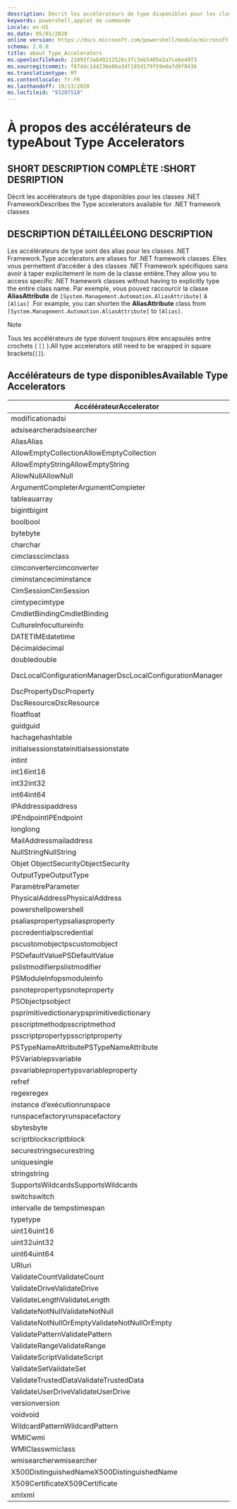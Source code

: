 ```yaml
---
description: Décrit les accélérateurs de type disponibles pour les classes .NET Framework
keywords: powershell,applet de commande
Locale: en-US
ms.date: 05/01/2020
online version: https://docs.microsoft.com/powershell/module/microsoft.powershell.core/about/about_type_accelerators?view=powershell-5.1&WT.mc_id=ps-gethelp
schema: 2.0.0
title: about_Type_Accelerators
ms.openlocfilehash: 21093f3a649212526c3fc3eb5405e2a7ce6e49f3
ms.sourcegitcommit: f874dc1d4236e06a3df195d179f59e0a7d9f8436
ms.translationtype: MT
ms.contentlocale: fr-FR
ms.lasthandoff: 10/13/2020
ms.locfileid: "93207518"
---
```

# <a name="about-type-accelerators"></a><span data-ttu-id="a2352-104">À propos des accélérateurs de type</span><span class="sxs-lookup"><span data-stu-id="a2352-104">About Type Accelerators</span></span>

## <a name="short-desription"></a><span data-ttu-id="a2352-105">SHORT DESCRIPTION COMPLÈTE :</span><span class="sxs-lookup"><span data-stu-id="a2352-105">SHORT DESRIPTION</span></span>
<span data-ttu-id="a2352-106">Décrit les accélérateurs de type disponibles pour les classes .NET Framework</span><span class="sxs-lookup"><span data-stu-id="a2352-106">Describes the Type accelerators available for .NET framework classes</span></span>

## <a name="long-description"></a><span data-ttu-id="a2352-107">DESCRIPTION DÉTAILLÉE</span><span class="sxs-lookup"><span data-stu-id="a2352-107">LONG DESCRIPTION</span></span>

<span data-ttu-id="a2352-108">Les accélérateurs de type sont des alias pour les classes .NET Framework.</span><span class="sxs-lookup"><span data-stu-id="a2352-108">Type accelerators are aliases for .NET framework classes.</span></span> <span data-ttu-id="a2352-109">Elles vous permettent d’accéder à des classes .NET Framework spécifiques sans avoir à taper explicitement le nom de la classe entière.</span><span class="sxs-lookup"><span data-stu-id="a2352-109">They allow you to access specific .NET framework classes without having to explicitly type the entire class name.</span></span> <span data-ttu-id="a2352-110">Par exemple, vous pouvez raccourcir la classe **AliasAttribute** de `[System.Management.Automation.AliasAttribute]` à `[Alias]` .</span><span class="sxs-lookup"><span data-stu-id="a2352-110">For example, you can shorten the **AliasAttribute** class from `[System.Management.Automation.AliasAttribute]` to `[Alias]`.</span></span>

> [!NOTE]
> <span data-ttu-id="a2352-111">Tous les accélérateurs de type doivent toujours être encapsulés entre crochets ( `[]` ).</span><span class="sxs-lookup"><span data-stu-id="a2352-111">All type accelerators still need to be wrapped in square brackets(`[]`).</span></span>

## <a name="available-type-accelerators"></a><span data-ttu-id="a2352-112">Accélérateurs de type disponibles</span><span class="sxs-lookup"><span data-stu-id="a2352-112">Available Type Accelerators</span></span>

|        <span data-ttu-id="a2352-113">Accélérateur</span><span class="sxs-lookup"><span data-stu-id="a2352-113">Accelerator</span></span>          |                           <span data-ttu-id="a2352-114">Nom complet de la classe</span><span class="sxs-lookup"><span data-stu-id="a2352-114">Full Class Name</span></span>                           |
|---------------------------- | ------------------------------------------------------------------- |
|<span data-ttu-id="a2352-115">modification</span><span class="sxs-lookup"><span data-stu-id="a2352-115">adsi</span></span>                         | <span data-ttu-id="a2352-116">System. DirectoryServices. DirectoryEntry</span><span class="sxs-lookup"><span data-stu-id="a2352-116">System.DirectoryServices.DirectoryEntry</span></span>                             |
|<span data-ttu-id="a2352-117">adsisearcher</span><span class="sxs-lookup"><span data-stu-id="a2352-117">adsisearcher</span></span>                 | <span data-ttu-id="a2352-118">System. DirectoryServices. DirectorySearcher</span><span class="sxs-lookup"><span data-stu-id="a2352-118">System.DirectoryServices.DirectorySearcher</span></span>                          |
|<span data-ttu-id="a2352-119">Alias</span><span class="sxs-lookup"><span data-stu-id="a2352-119">Alias</span></span>                        | <span data-ttu-id="a2352-120">System. Management. Automation. AliasAttribute</span><span class="sxs-lookup"><span data-stu-id="a2352-120">System.Management.Automation.AliasAttribute</span></span>                         |
|<span data-ttu-id="a2352-121">AllowEmptyCollection</span><span class="sxs-lookup"><span data-stu-id="a2352-121">AllowEmptyCollection</span></span>         | <span data-ttu-id="a2352-122">System. Management. Automation. AllowEmptyCollectionAttribute</span><span class="sxs-lookup"><span data-stu-id="a2352-122">System.Management.Automation.AllowEmptyCollectionAttribute</span></span>          |
|<span data-ttu-id="a2352-123">AllowEmptyString</span><span class="sxs-lookup"><span data-stu-id="a2352-123">AllowEmptyString</span></span>             | <span data-ttu-id="a2352-124">System. Management. Automation. AllowEmptyStringAttribute</span><span class="sxs-lookup"><span data-stu-id="a2352-124">System.Management.Automation.AllowEmptyStringAttribute</span></span>              |
|<span data-ttu-id="a2352-125">AllowNull</span><span class="sxs-lookup"><span data-stu-id="a2352-125">AllowNull</span></span>                    | <span data-ttu-id="a2352-126">System. Management. Automation. AllowNullAttribute</span><span class="sxs-lookup"><span data-stu-id="a2352-126">System.Management.Automation.AllowNullAttribute</span></span>                     |
|<span data-ttu-id="a2352-127">ArgumentCompleter</span><span class="sxs-lookup"><span data-stu-id="a2352-127">ArgumentCompleter</span></span>            | <span data-ttu-id="a2352-128">System. Management. Automation. ArgumentCompleterAttribute</span><span class="sxs-lookup"><span data-stu-id="a2352-128">System.Management.Automation.ArgumentCompleterAttribute</span></span>             |
|<span data-ttu-id="a2352-129">tableau</span><span class="sxs-lookup"><span data-stu-id="a2352-129">array</span></span>                        | <span data-ttu-id="a2352-130">System.Array</span><span class="sxs-lookup"><span data-stu-id="a2352-130">System.Array</span></span>                                                        |
|<span data-ttu-id="a2352-131">bigint</span><span class="sxs-lookup"><span data-stu-id="a2352-131">bigint</span></span>                       | <span data-ttu-id="a2352-132">System. Numerics. BigInteger</span><span class="sxs-lookup"><span data-stu-id="a2352-132">System.Numerics.BigInteger</span></span>                                          |
|<span data-ttu-id="a2352-133">bool</span><span class="sxs-lookup"><span data-stu-id="a2352-133">bool</span></span>                         | <span data-ttu-id="a2352-134">System.Boolean</span><span class="sxs-lookup"><span data-stu-id="a2352-134">System.Boolean</span></span>                                                      |
|<span data-ttu-id="a2352-135">byte</span><span class="sxs-lookup"><span data-stu-id="a2352-135">byte</span></span>                         | <span data-ttu-id="a2352-136">System.Byte</span><span class="sxs-lookup"><span data-stu-id="a2352-136">System.Byte</span></span>                                                         |
|<span data-ttu-id="a2352-137">char</span><span class="sxs-lookup"><span data-stu-id="a2352-137">char</span></span>                         | <span data-ttu-id="a2352-138">System.Char</span><span class="sxs-lookup"><span data-stu-id="a2352-138">System.Char</span></span>                                                         |
|<span data-ttu-id="a2352-139">cimclass</span><span class="sxs-lookup"><span data-stu-id="a2352-139">cimclass</span></span>                     | <span data-ttu-id="a2352-140">Microsoft. Management. infrastructure. CimClass</span><span class="sxs-lookup"><span data-stu-id="a2352-140">Microsoft.Management.Infrastructure.CimClass</span></span>                        |
|<span data-ttu-id="a2352-141">cimconverter</span><span class="sxs-lookup"><span data-stu-id="a2352-141">cimconverter</span></span>                 | <span data-ttu-id="a2352-142">Microsoft. Management. infrastructure. CimConverter</span><span class="sxs-lookup"><span data-stu-id="a2352-142">Microsoft.Management.Infrastructure.CimConverter</span></span>                    |
|<span data-ttu-id="a2352-143">ciminstance</span><span class="sxs-lookup"><span data-stu-id="a2352-143">ciminstance</span></span>                  | <span data-ttu-id="a2352-144">Microsoft.Management.Infrastructure.CimInstance</span><span class="sxs-lookup"><span data-stu-id="a2352-144">Microsoft.Management.Infrastructure.CimInstance</span></span>                     |
|<span data-ttu-id="a2352-145">CimSession</span><span class="sxs-lookup"><span data-stu-id="a2352-145">CimSession</span></span>                   | <span data-ttu-id="a2352-146">Microsoft.Management.Infrastructure.CimSession</span><span class="sxs-lookup"><span data-stu-id="a2352-146">Microsoft.Management.Infrastructure.CimSession</span></span>                      |
|<span data-ttu-id="a2352-147">cimtype</span><span class="sxs-lookup"><span data-stu-id="a2352-147">cimtype</span></span>                      | <span data-ttu-id="a2352-148">Microsoft. Management. infrastructure. CimType</span><span class="sxs-lookup"><span data-stu-id="a2352-148">Microsoft.Management.Infrastructure.CimType</span></span>                         |
|<span data-ttu-id="a2352-149">CmdletBinding</span><span class="sxs-lookup"><span data-stu-id="a2352-149">CmdletBinding</span></span>                | <span data-ttu-id="a2352-150">System. Management. Automation. CmdletBindingAttribute</span><span class="sxs-lookup"><span data-stu-id="a2352-150">System.Management.Automation.CmdletBindingAttribute</span></span>                 |
|<span data-ttu-id="a2352-151">CultureInfo</span><span class="sxs-lookup"><span data-stu-id="a2352-151">cultureinfo</span></span>                  | <span data-ttu-id="a2352-152">System. Globalization. CultureInfo</span><span class="sxs-lookup"><span data-stu-id="a2352-152">System.Globalization.CultureInfo</span></span>                                    |
|<span data-ttu-id="a2352-153">DATETIME</span><span class="sxs-lookup"><span data-stu-id="a2352-153">datetime</span></span>                     | <span data-ttu-id="a2352-154">System.DateTime</span><span class="sxs-lookup"><span data-stu-id="a2352-154">System.DateTime</span></span>                                                     |
|<span data-ttu-id="a2352-155">Décimal</span><span class="sxs-lookup"><span data-stu-id="a2352-155">decimal</span></span>                      | <span data-ttu-id="a2352-156">System.Decimal</span><span class="sxs-lookup"><span data-stu-id="a2352-156">System.Decimal</span></span>                                                      |
|<span data-ttu-id="a2352-157">double</span><span class="sxs-lookup"><span data-stu-id="a2352-157">double</span></span>                       | <span data-ttu-id="a2352-158">System.Double</span><span class="sxs-lookup"><span data-stu-id="a2352-158">System.Double</span></span>                                                       |
|<span data-ttu-id="a2352-159">DscLocalConfigurationManager</span><span class="sxs-lookup"><span data-stu-id="a2352-159">DscLocalConfigurationManager</span></span> | <span data-ttu-id="a2352-160">System. Management. Automation. DscLocalConfigurationManagerAttribute</span><span class="sxs-lookup"><span data-stu-id="a2352-160">System.Management.Automation.DscLocalConfigurationManagerAttribute</span></span>  |
|<span data-ttu-id="a2352-161">DscProperty</span><span class="sxs-lookup"><span data-stu-id="a2352-161">DscProperty</span></span>                  | <span data-ttu-id="a2352-162">System. Management. Automation. DscPropertyAttribute</span><span class="sxs-lookup"><span data-stu-id="a2352-162">System.Management.Automation.DscPropertyAttribute</span></span>                   |
|<span data-ttu-id="a2352-163">DscResource</span><span class="sxs-lookup"><span data-stu-id="a2352-163">DscResource</span></span>                  | <span data-ttu-id="a2352-164">System. Management. Automation. DscResourceAttribute</span><span class="sxs-lookup"><span data-stu-id="a2352-164">System.Management.Automation.DscResourceAttribute</span></span>                   |
|<span data-ttu-id="a2352-165">float</span><span class="sxs-lookup"><span data-stu-id="a2352-165">float</span></span>                        | <span data-ttu-id="a2352-166">System.Single</span><span class="sxs-lookup"><span data-stu-id="a2352-166">System.Single</span></span>                                                       |
|<span data-ttu-id="a2352-167">guid</span><span class="sxs-lookup"><span data-stu-id="a2352-167">guid</span></span>                         | <span data-ttu-id="a2352-168">System.Guid</span><span class="sxs-lookup"><span data-stu-id="a2352-168">System.Guid</span></span>                                                         |
|<span data-ttu-id="a2352-169">hachage</span><span class="sxs-lookup"><span data-stu-id="a2352-169">hashtable</span></span>                    | <span data-ttu-id="a2352-170">System.Collections.Hashtable</span><span class="sxs-lookup"><span data-stu-id="a2352-170">System.Collections.Hashtable</span></span>                                        |
|<span data-ttu-id="a2352-171">initialsessionstate</span><span class="sxs-lookup"><span data-stu-id="a2352-171">initialsessionstate</span></span>          | <span data-ttu-id="a2352-172">System.Management.Automation.Runspaces.InitialSessionState</span><span class="sxs-lookup"><span data-stu-id="a2352-172">System.Management.Automation.Runspaces.InitialSessionState</span></span>          |
|<span data-ttu-id="a2352-173">int</span><span class="sxs-lookup"><span data-stu-id="a2352-173">int</span></span>                          | <span data-ttu-id="a2352-174">System.Int32</span><span class="sxs-lookup"><span data-stu-id="a2352-174">System.Int32</span></span>                                                        |
|<span data-ttu-id="a2352-175">int16</span><span class="sxs-lookup"><span data-stu-id="a2352-175">int16</span></span>                        | <span data-ttu-id="a2352-176">System.Int16</span><span class="sxs-lookup"><span data-stu-id="a2352-176">System.Int16</span></span>                                                        |
|<span data-ttu-id="a2352-177">int32</span><span class="sxs-lookup"><span data-stu-id="a2352-177">int32</span></span>                        | <span data-ttu-id="a2352-178">System.Int32</span><span class="sxs-lookup"><span data-stu-id="a2352-178">System.Int32</span></span>                                                        |
|<span data-ttu-id="a2352-179">int64</span><span class="sxs-lookup"><span data-stu-id="a2352-179">int64</span></span>                        | <span data-ttu-id="a2352-180">System.Int64</span><span class="sxs-lookup"><span data-stu-id="a2352-180">System.Int64</span></span>                                                        |
|<span data-ttu-id="a2352-181">IPAddress</span><span class="sxs-lookup"><span data-stu-id="a2352-181">ipaddress</span></span>                    | <span data-ttu-id="a2352-182">System .net. IPAddress</span><span class="sxs-lookup"><span data-stu-id="a2352-182">System.Net.IPAddress</span></span>                                                |
|<span data-ttu-id="a2352-183">IPEndpoint</span><span class="sxs-lookup"><span data-stu-id="a2352-183">IPEndpoint</span></span>                   | <span data-ttu-id="a2352-184">System .net. IPEndPoint</span><span class="sxs-lookup"><span data-stu-id="a2352-184">System.Net.IPEndPoint</span></span>                                               |
|<span data-ttu-id="a2352-185">long</span><span class="sxs-lookup"><span data-stu-id="a2352-185">long</span></span>                         | <span data-ttu-id="a2352-186">System.Int64</span><span class="sxs-lookup"><span data-stu-id="a2352-186">System.Int64</span></span>                                                        |
|<span data-ttu-id="a2352-187">MailAddress</span><span class="sxs-lookup"><span data-stu-id="a2352-187">mailaddress</span></span>                  | <span data-ttu-id="a2352-188">System .net. mail. MailAddress</span><span class="sxs-lookup"><span data-stu-id="a2352-188">System.Net.Mail.MailAddress</span></span>                                         |
|<span data-ttu-id="a2352-189">NullString</span><span class="sxs-lookup"><span data-stu-id="a2352-189">NullString</span></span>                   | <span data-ttu-id="a2352-190">System. Management. Automation. Language. NullString</span><span class="sxs-lookup"><span data-stu-id="a2352-190">System.Management.Automation.Language.NullString</span></span>                    |
|<span data-ttu-id="a2352-191">Objet ObjectSecurity</span><span class="sxs-lookup"><span data-stu-id="a2352-191">ObjectSecurity</span></span>               | <span data-ttu-id="a2352-192">System. Security. AccessControl. objet ObjectSecurity</span><span class="sxs-lookup"><span data-stu-id="a2352-192">System.Security.AccessControl.ObjectSecurity</span></span>                        |
|<span data-ttu-id="a2352-193">OutputType</span><span class="sxs-lookup"><span data-stu-id="a2352-193">OutputType</span></span>                   | <span data-ttu-id="a2352-194">System. Management. Automation. OutputTypeAttribute</span><span class="sxs-lookup"><span data-stu-id="a2352-194">System.Management.Automation.OutputTypeAttribute</span></span>                    |
|<span data-ttu-id="a2352-195">Paramètre</span><span class="sxs-lookup"><span data-stu-id="a2352-195">Parameter</span></span>                    | <span data-ttu-id="a2352-196">System. Management. Automation. ParameterAttribute</span><span class="sxs-lookup"><span data-stu-id="a2352-196">System.Management.Automation.ParameterAttribute</span></span>                     |
|<span data-ttu-id="a2352-197">PhysicalAddress</span><span class="sxs-lookup"><span data-stu-id="a2352-197">PhysicalAddress</span></span>              | <span data-ttu-id="a2352-198">System .net. NetworkInformation. PhysicalAddress</span><span class="sxs-lookup"><span data-stu-id="a2352-198">System.Net.NetworkInformation.PhysicalAddress</span></span>                       |
|<span data-ttu-id="a2352-199">powershell</span><span class="sxs-lookup"><span data-stu-id="a2352-199">powershell</span></span>                   | <span data-ttu-id="a2352-200">System. Management. Automation. PowerShell</span><span class="sxs-lookup"><span data-stu-id="a2352-200">System.Management.Automation.PowerShell</span></span>                             |
|<span data-ttu-id="a2352-201">psaliasproperty</span><span class="sxs-lookup"><span data-stu-id="a2352-201">psaliasproperty</span></span>              | <span data-ttu-id="a2352-202">System. Management. Automation. PSAliasProperty</span><span class="sxs-lookup"><span data-stu-id="a2352-202">System.Management.Automation.PSAliasProperty</span></span>                        |
|<span data-ttu-id="a2352-203">pscredential</span><span class="sxs-lookup"><span data-stu-id="a2352-203">pscredential</span></span>                 | <span data-ttu-id="a2352-204">System. Management. Automation. PSCredential</span><span class="sxs-lookup"><span data-stu-id="a2352-204">System.Management.Automation.PSCredential</span></span>                           |
|<span data-ttu-id="a2352-205">pscustomobject</span><span class="sxs-lookup"><span data-stu-id="a2352-205">pscustomobject</span></span>               | <span data-ttu-id="a2352-206">System. Management. Automation. PSObject</span><span class="sxs-lookup"><span data-stu-id="a2352-206">System.Management.Automation.PSObject</span></span>                               |
|<span data-ttu-id="a2352-207">PSDefaultValue</span><span class="sxs-lookup"><span data-stu-id="a2352-207">PSDefaultValue</span></span>               | <span data-ttu-id="a2352-208">System.Management.Automation.PSDefaultValueAttribute</span><span class="sxs-lookup"><span data-stu-id="a2352-208">System.Management.Automation.PSDefaultValueAttribute</span></span>                |
|<span data-ttu-id="a2352-209">pslistmodifier</span><span class="sxs-lookup"><span data-stu-id="a2352-209">pslistmodifier</span></span>               | <span data-ttu-id="a2352-210">System. Management. Automation. PSListModifier</span><span class="sxs-lookup"><span data-stu-id="a2352-210">System.Management.Automation.PSListModifier</span></span>                         |
|<span data-ttu-id="a2352-211">PSModuleInfo</span><span class="sxs-lookup"><span data-stu-id="a2352-211">psmoduleinfo</span></span>                 | <span data-ttu-id="a2352-212">System. Management. Automation. PSModuleInfo</span><span class="sxs-lookup"><span data-stu-id="a2352-212">System.Management.Automation.PSModuleInfo</span></span>                           |
|<span data-ttu-id="a2352-213">psnoteproperty</span><span class="sxs-lookup"><span data-stu-id="a2352-213">psnoteproperty</span></span>               | <span data-ttu-id="a2352-214">System. Management. Automation. PSNoteProperty</span><span class="sxs-lookup"><span data-stu-id="a2352-214">System.Management.Automation.PSNoteProperty</span></span>                         |
|<span data-ttu-id="a2352-215">PSObject</span><span class="sxs-lookup"><span data-stu-id="a2352-215">psobject</span></span>                     | <span data-ttu-id="a2352-216">System. Management. Automation. PSObject</span><span class="sxs-lookup"><span data-stu-id="a2352-216">System.Management.Automation.PSObject</span></span>                               |
|<span data-ttu-id="a2352-217">psprimitivedictionary</span><span class="sxs-lookup"><span data-stu-id="a2352-217">psprimitivedictionary</span></span>        | <span data-ttu-id="a2352-218">System. Management. Automation. PSPrimitiveDictionary</span><span class="sxs-lookup"><span data-stu-id="a2352-218">System.Management.Automation.PSPrimitiveDictionary</span></span>                  |
|<span data-ttu-id="a2352-219">psscriptmethod</span><span class="sxs-lookup"><span data-stu-id="a2352-219">psscriptmethod</span></span>               | <span data-ttu-id="a2352-220">System. Management. Automation. PSScriptMethod</span><span class="sxs-lookup"><span data-stu-id="a2352-220">System.Management.Automation.PSScriptMethod</span></span>                         |
|<span data-ttu-id="a2352-221">psscriptproperty</span><span class="sxs-lookup"><span data-stu-id="a2352-221">psscriptproperty</span></span>             | <span data-ttu-id="a2352-222">System. Management. Automation. PSScriptProperty</span><span class="sxs-lookup"><span data-stu-id="a2352-222">System.Management.Automation.PSScriptProperty</span></span>                       |
|<span data-ttu-id="a2352-223">PSTypeNameAttribute</span><span class="sxs-lookup"><span data-stu-id="a2352-223">PSTypeNameAttribute</span></span>          | <span data-ttu-id="a2352-224">System. Management. Automation. PSTypeNameAttribute</span><span class="sxs-lookup"><span data-stu-id="a2352-224">System.Management.Automation.PSTypeNameAttribute</span></span>                    |
|<span data-ttu-id="a2352-225">PSVariable</span><span class="sxs-lookup"><span data-stu-id="a2352-225">psvariable</span></span>                   | <span data-ttu-id="a2352-226">System. Management. Automation. PSVariable</span><span class="sxs-lookup"><span data-stu-id="a2352-226">System.Management.Automation.PSVariable</span></span>                             |
|<span data-ttu-id="a2352-227">psvariableproperty</span><span class="sxs-lookup"><span data-stu-id="a2352-227">psvariableproperty</span></span>           | <span data-ttu-id="a2352-228">System. Management. Automation. PSVariableProperty</span><span class="sxs-lookup"><span data-stu-id="a2352-228">System.Management.Automation.PSVariableProperty</span></span>                     |
|<span data-ttu-id="a2352-229">ref</span><span class="sxs-lookup"><span data-stu-id="a2352-229">ref</span></span>                          | <span data-ttu-id="a2352-230">System. Management. Automation. PSReference</span><span class="sxs-lookup"><span data-stu-id="a2352-230">System.Management.Automation.PSReference</span></span>                            |
|<span data-ttu-id="a2352-231">regex</span><span class="sxs-lookup"><span data-stu-id="a2352-231">regex</span></span>                        | <span data-ttu-id="a2352-232">System.Text.RegularExpressions.Regex</span><span class="sxs-lookup"><span data-stu-id="a2352-232">System.Text.RegularExpressions.Regex</span></span>                                |
|<span data-ttu-id="a2352-233">instance d’exécution</span><span class="sxs-lookup"><span data-stu-id="a2352-233">runspace</span></span>                     | <span data-ttu-id="a2352-234">System. Management. Automation. instances d’exécution. Runspace</span><span class="sxs-lookup"><span data-stu-id="a2352-234">System.Management.Automation.Runspaces.Runspace</span></span>                     |
|<span data-ttu-id="a2352-235">runspacefactory</span><span class="sxs-lookup"><span data-stu-id="a2352-235">runspacefactory</span></span>              | <span data-ttu-id="a2352-236">System. Management. Automation. instances d’exécution. RunspaceFactory</span><span class="sxs-lookup"><span data-stu-id="a2352-236">System.Management.Automation.Runspaces.RunspaceFactory</span></span>              |
|<span data-ttu-id="a2352-237">sbyte</span><span class="sxs-lookup"><span data-stu-id="a2352-237">sbyte</span></span>                        | <span data-ttu-id="a2352-238">System.SByte</span><span class="sxs-lookup"><span data-stu-id="a2352-238">System.SByte</span></span>                                                        |
|<span data-ttu-id="a2352-239">scriptblock</span><span class="sxs-lookup"><span data-stu-id="a2352-239">scriptblock</span></span>                  | <span data-ttu-id="a2352-240">System. Management. Automation. ScriptBlock</span><span class="sxs-lookup"><span data-stu-id="a2352-240">System.Management.Automation.ScriptBlock</span></span>                            |
|<span data-ttu-id="a2352-241">securestring</span><span class="sxs-lookup"><span data-stu-id="a2352-241">securestring</span></span>                 | <span data-ttu-id="a2352-242">System.Security.SecureString</span><span class="sxs-lookup"><span data-stu-id="a2352-242">System.Security.SecureString</span></span>                                        |
|<span data-ttu-id="a2352-243">unique</span><span class="sxs-lookup"><span data-stu-id="a2352-243">single</span></span>                       | <span data-ttu-id="a2352-244">System.Single</span><span class="sxs-lookup"><span data-stu-id="a2352-244">System.Single</span></span>                                                       |
|<span data-ttu-id="a2352-245">string</span><span class="sxs-lookup"><span data-stu-id="a2352-245">string</span></span>                       | <span data-ttu-id="a2352-246">System.String</span><span class="sxs-lookup"><span data-stu-id="a2352-246">System.String</span></span>                                                       |
|<span data-ttu-id="a2352-247">SupportsWildcards</span><span class="sxs-lookup"><span data-stu-id="a2352-247">SupportsWildcards</span></span>            | <span data-ttu-id="a2352-248">System. Management. Automation. SupportsWildcardsAttribute</span><span class="sxs-lookup"><span data-stu-id="a2352-248">System.Management.Automation.SupportsWildcardsAttribute</span></span>             |
|<span data-ttu-id="a2352-249">switch</span><span class="sxs-lookup"><span data-stu-id="a2352-249">switch</span></span>                       | <span data-ttu-id="a2352-250">System.Management.Automation.SwitchParameter</span><span class="sxs-lookup"><span data-stu-id="a2352-250">System.Management.Automation.SwitchParameter</span></span>                        |
|<span data-ttu-id="a2352-251">intervalle de temps</span><span class="sxs-lookup"><span data-stu-id="a2352-251">timespan</span></span>                     | <span data-ttu-id="a2352-252">System.TimeSpan</span><span class="sxs-lookup"><span data-stu-id="a2352-252">System.TimeSpan</span></span>                                                     |
|<span data-ttu-id="a2352-253">type</span><span class="sxs-lookup"><span data-stu-id="a2352-253">type</span></span>                         | <span data-ttu-id="a2352-254">System.Type</span><span class="sxs-lookup"><span data-stu-id="a2352-254">System.Type</span></span>                                                         |
|<span data-ttu-id="a2352-255">uint16</span><span class="sxs-lookup"><span data-stu-id="a2352-255">uint16</span></span>                       | <span data-ttu-id="a2352-256">System.UInt16</span><span class="sxs-lookup"><span data-stu-id="a2352-256">System.UInt16</span></span>                                                       |
|<span data-ttu-id="a2352-257">uint32</span><span class="sxs-lookup"><span data-stu-id="a2352-257">uint32</span></span>                       | <span data-ttu-id="a2352-258">System.UInt32</span><span class="sxs-lookup"><span data-stu-id="a2352-258">System.UInt32</span></span>                                                       |
|<span data-ttu-id="a2352-259">uint64</span><span class="sxs-lookup"><span data-stu-id="a2352-259">uint64</span></span>                       | <span data-ttu-id="a2352-260">System.UInt64</span><span class="sxs-lookup"><span data-stu-id="a2352-260">System.UInt64</span></span>                                                       |
|<span data-ttu-id="a2352-261">URI</span><span class="sxs-lookup"><span data-stu-id="a2352-261">uri</span></span>                          | <span data-ttu-id="a2352-262">System.Uri</span><span class="sxs-lookup"><span data-stu-id="a2352-262">System.Uri</span></span>                                                          |
|<span data-ttu-id="a2352-263">ValidateCount</span><span class="sxs-lookup"><span data-stu-id="a2352-263">ValidateCount</span></span>                | <span data-ttu-id="a2352-264">System. Management. Automation. ValidateCountAttribute</span><span class="sxs-lookup"><span data-stu-id="a2352-264">System.Management.Automation.ValidateCountAttribute</span></span>                 |
|<span data-ttu-id="a2352-265">ValidateDrive</span><span class="sxs-lookup"><span data-stu-id="a2352-265">ValidateDrive</span></span>                | <span data-ttu-id="a2352-266">System. Management. Automation. ValidateDriveAttribute</span><span class="sxs-lookup"><span data-stu-id="a2352-266">System.Management.Automation.ValidateDriveAttribute</span></span>                 |
|<span data-ttu-id="a2352-267">ValidateLength</span><span class="sxs-lookup"><span data-stu-id="a2352-267">ValidateLength</span></span>               | <span data-ttu-id="a2352-268">System. Management. Automation. ValidateLengthAttribute</span><span class="sxs-lookup"><span data-stu-id="a2352-268">System.Management.Automation.ValidateLengthAttribute</span></span>                |
|<span data-ttu-id="a2352-269">ValidateNotNull</span><span class="sxs-lookup"><span data-stu-id="a2352-269">ValidateNotNull</span></span>              | <span data-ttu-id="a2352-270">System. Management. Automation. ValidateNotNullAttribute</span><span class="sxs-lookup"><span data-stu-id="a2352-270">System.Management.Automation.ValidateNotNullAttribute</span></span>               |
|<span data-ttu-id="a2352-271">ValidateNotNullOrEmpty</span><span class="sxs-lookup"><span data-stu-id="a2352-271">ValidateNotNullOrEmpty</span></span>       | <span data-ttu-id="a2352-272">System. Management. Automation. ValidateNotNullOrEmptyAttribute</span><span class="sxs-lookup"><span data-stu-id="a2352-272">System.Management.Automation.ValidateNotNullOrEmptyAttribute</span></span>        |
|<span data-ttu-id="a2352-273">ValidatePattern</span><span class="sxs-lookup"><span data-stu-id="a2352-273">ValidatePattern</span></span>              | <span data-ttu-id="a2352-274">System. Management. Automation. ValidatePatternAttribute</span><span class="sxs-lookup"><span data-stu-id="a2352-274">System.Management.Automation.ValidatePatternAttribute</span></span>               |
|<span data-ttu-id="a2352-275">ValidateRange</span><span class="sxs-lookup"><span data-stu-id="a2352-275">ValidateRange</span></span>                | <span data-ttu-id="a2352-276">System. Management. Automation. ValidateRangeAttribute</span><span class="sxs-lookup"><span data-stu-id="a2352-276">System.Management.Automation.ValidateRangeAttribute</span></span>                 |
|<span data-ttu-id="a2352-277">ValidateScript</span><span class="sxs-lookup"><span data-stu-id="a2352-277">ValidateScript</span></span>               | <span data-ttu-id="a2352-278">System. Management. Automation. ValidateScriptAttribute</span><span class="sxs-lookup"><span data-stu-id="a2352-278">System.Management.Automation.ValidateScriptAttribute</span></span>                |
|<span data-ttu-id="a2352-279">ValidateSet</span><span class="sxs-lookup"><span data-stu-id="a2352-279">ValidateSet</span></span>                  | <span data-ttu-id="a2352-280">System. Management. Automation. ValidateSetAttribute</span><span class="sxs-lookup"><span data-stu-id="a2352-280">System.Management.Automation.ValidateSetAttribute</span></span>                   |
|<span data-ttu-id="a2352-281">ValidateTrustedData</span><span class="sxs-lookup"><span data-stu-id="a2352-281">ValidateTrustedData</span></span>          | <span data-ttu-id="a2352-282">System. Management. Automation. ValidateTrustedDataAttribute</span><span class="sxs-lookup"><span data-stu-id="a2352-282">System.Management.Automation.ValidateTrustedDataAttribute</span></span>           |
|<span data-ttu-id="a2352-283">ValidateUserDrive</span><span class="sxs-lookup"><span data-stu-id="a2352-283">ValidateUserDrive</span></span>            | <span data-ttu-id="a2352-284">System. Management. Automation. ValidateUserDriveAttribute</span><span class="sxs-lookup"><span data-stu-id="a2352-284">System.Management.Automation.ValidateUserDriveAttribute</span></span>             |
|<span data-ttu-id="a2352-285">version</span><span class="sxs-lookup"><span data-stu-id="a2352-285">version</span></span>                      | <span data-ttu-id="a2352-286">System.Version</span><span class="sxs-lookup"><span data-stu-id="a2352-286">System.Version</span></span>                                                      |
|<span data-ttu-id="a2352-287">void</span><span class="sxs-lookup"><span data-stu-id="a2352-287">void</span></span>                         | <span data-ttu-id="a2352-288">System.Void</span><span class="sxs-lookup"><span data-stu-id="a2352-288">System.Void</span></span>                                                         |
|<span data-ttu-id="a2352-289">WildcardPattern</span><span class="sxs-lookup"><span data-stu-id="a2352-289">WildcardPattern</span></span>              | <span data-ttu-id="a2352-290">System. Management. Automation. WildcardPattern</span><span class="sxs-lookup"><span data-stu-id="a2352-290">System.Management.Automation.WildcardPattern</span></span>                        |
|<span data-ttu-id="a2352-291">WMIC</span><span class="sxs-lookup"><span data-stu-id="a2352-291">wmi</span></span>                          | <span data-ttu-id="a2352-292">System. Management. ManagementObject</span><span class="sxs-lookup"><span data-stu-id="a2352-292">System.Management.ManagementObject</span></span>                                  |
|<span data-ttu-id="a2352-293">WMIClass</span><span class="sxs-lookup"><span data-stu-id="a2352-293">wmiclass</span></span>                     | <span data-ttu-id="a2352-294">System. Management. ManagementClass</span><span class="sxs-lookup"><span data-stu-id="a2352-294">System.Management.ManagementClass</span></span>                                   |
|<span data-ttu-id="a2352-295">wmisearcher</span><span class="sxs-lookup"><span data-stu-id="a2352-295">wmisearcher</span></span>                  | <span data-ttu-id="a2352-296">System. Management. ManagementObjectSearcher</span><span class="sxs-lookup"><span data-stu-id="a2352-296">System.Management.ManagementObjectSearcher</span></span>                          |
|<span data-ttu-id="a2352-297">X500DistinguishedName</span><span class="sxs-lookup"><span data-stu-id="a2352-297">X500DistinguishedName</span></span>        | <span data-ttu-id="a2352-298">System.Security.Cryptography.X509Certificates.X500DistinguishedName</span><span class="sxs-lookup"><span data-stu-id="a2352-298">System.Security.Cryptography.X509Certificates.X500DistinguishedName</span></span> |
|<span data-ttu-id="a2352-299">X509Certificate</span><span class="sxs-lookup"><span data-stu-id="a2352-299">X509Certificate</span></span>              | <span data-ttu-id="a2352-300">System.Security.Cryptography.X509Certificates.X509Certificate</span><span class="sxs-lookup"><span data-stu-id="a2352-300">System.Security.Cryptography.X509Certificates.X509Certificate</span></span>       |
|<span data-ttu-id="a2352-301">xml</span><span class="sxs-lookup"><span data-stu-id="a2352-301">xml</span></span>                          | <span data-ttu-id="a2352-302">System.Xml.XmlDocument</span><span class="sxs-lookup"><span data-stu-id="a2352-302">System.Xml.XmlDocument</span></span>                                              |
